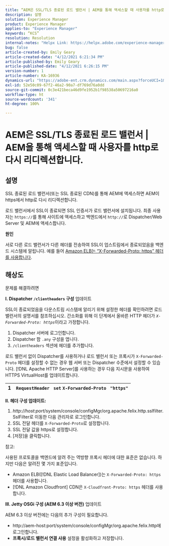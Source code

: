 ```yaml
---
title: “AEM은 SSL/TLS 종료된 로드 밸런서 | AEM을 통해 액세스할 때 사용자를 http로 다시 리디렉션합니다.”
description: 설명
solution: Experience Manager
product: Experience Manager
applies-to: "Experience Manager"
keywords: “KCS”
resolution: Resolution
internal-notes: "Helpx Link: https://helpx.adobe.com/experience-manager/kb/AEM-redirecting-back-to-http-on-accessed-via-SSL-terminated-Load-Balancer.html"
bug: false
article-created-by: Emily Geary
article-created-date: "4/12/2021 6:21:34 PM"
article-published-by: Emily Geary
article-published-date: "4/12/2021 6:26:15 PM"
version-number: 1
article-number: KA-16936
dynamics-url: "https://adobe-ent.crm.dynamics.com/main.aspx?forceUCI=1&pagetype=entityrecord&etn=knowledgearticle&id=684ec8e8-bb9b-eb11-b1ac-000d3a3680d8"
exl-id: 52e50c09-67f2-46a2-90a7-df769d76a0dd
source-git-commit: 0c3e421beca46d9fe1952b1f98538a50697216a0
workflow-type: ht
source-wordcount: '341'
ht-degree: 100%

---
```


# AEM은 SSL/TLS 종료된 로드 밸런서 | AEM을 통해 액세스할 때 사용자를 http로 다시 리디렉션합니다.

## 설명


SSL 종료된 로드 밸런서(또는 SSL 종료된 CDN)를 통해 AEM에 액세스하면 AEM이 https에서 http로 다시 리디렉션합니다.

로드 밸런서에서 SSL이 종료되면 SSL 인증서가 로드 밸런서에 설치됩니다. 최종 사용자는 `https://`를 통해 사이트에 액세스하고 백엔드에서 `http://`로 Dispatcher/Web Server 및 AEM에 액세스합니다.



<b>원인</b>

서로 다른 로드 밸런서가 다른 헤더를 전송하여 SSL이 업스트림에서 종료되었음을 백엔드 시스템에 알립니다. 예를 들어 [Amazon ELB는 “X-Forwarded-Proto: https” 헤더를 사용합니다](https://docs.aws.amazon.com/elasticloadbalancing/latest/classic/x-forwarded-headers.html#x-forwarded-proto).


## 해상도


문제를 해결하려면

<b>I. Dispatcher `/clientheaders` 구성</b> 업데이트

SSL이 종료되었음을 다운스트림 시스템에 알리기 위해 설정한 헤더를 확인하려면 로드 밸런서의 설명서를 참조하십시오. 간소화를 위해 이 단계에서 올바른 HTTP 헤더가 *`X-Forwarded-Proto: https`*&#x200B;이라고 가정합니다.

1. Dispatcher 서버에 로그인합니다.
2. Dispatcher 팜 `.any` 구성을 엽니다.
3. `/clientheaders` 섹션에 헤더를 추가합니다.


로드 밸런서 없이 Dispatcher를 사용하거나 로드 밸런서 또는 프록시가 `X-Forwarded-Proto` 헤더를 설정할 수 없는 경우 웹 서버 또는 Dispatcher 수준에서 설정할 수 있습니다. [!DNL Apache HTTP Server]를 사용하는 경우 다음 지시문을 사용하여 HTTPS VirtualHost를 업데이트합니다.


| 1 | `RequestHeader ` `set` `X-Forwarded-Proto ` `"https"` |
| --- | --- |


<b>II. 헤더 구성 업데이트:</b>

1. *http://host:port*/system/console/configMgr/org.apache.felix.http.sslfilter.SslFilter로 이동한 다음 관리자로 로그인합니다.
2. SSL 전달 헤더를 `X-Forwarded-Proto`로 설정합니다.
3. SSL 전달 값을 https로 설정합니다.
4. [저장]을 클릭합니다.


참고:

사용된 프로토콜을 백엔드에 알려 주는 역방향 프록시 헤더에 대한 표준은 없습니다. 하지만 다음은 알려진 몇 가지 표준입니다.

- Amazon ELB([!DNL Elastic Load Balancer])는 `X-Forwarded-Proto: https` 헤더를 사용합니다.
- [!DNL Amazon Cloudfront] CDN은 `X-Cloudfront-Proto: https` 헤더를 사용합니다.


<b>III. Jetty OSGi 구성 (AEM 6.3 이상 버전)</b> 업데이트

AEM 6.3 이상 버전에는 다음의 추가 구성이 필요합니다.

- http://aem-host:port/system/console/configMgr/org.apache.felix.http에 로그인합니다.
- <b>프록시/로드 밸런서 연결 사용</b> 설정을 활성화하고 저장합니다.
